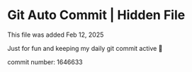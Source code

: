 # Git Auto Commit | Hidden File

This file was added Feb 12, 2025

Just for fun and keeping my daily git commit active 🤪

commit number: 1646633

